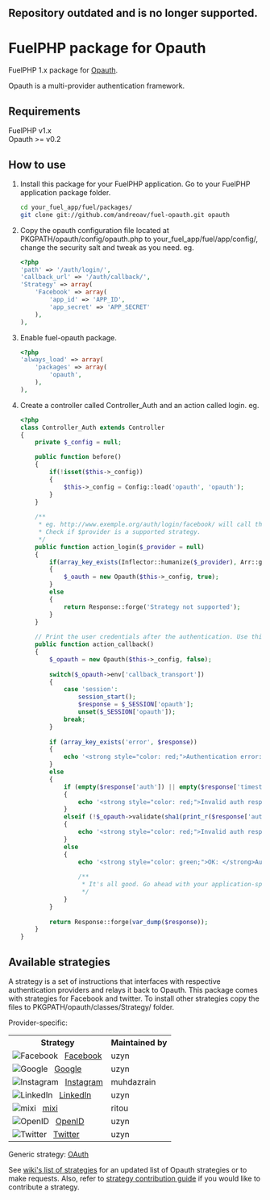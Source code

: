 Repository outdated and is no longer supported.
--------------------------------------------------


FuelPHP package for Opauth
=========================

FuelPHP 1.x package for [Opauth](https://github.com/uzyn/opauth).

Opauth is a multi-provider authentication framework.

Requirements
---------
FuelPHP v1.x  
Opauth >= v0.2

How to use
----------
1. Install this package for your FuelPHP application. Go to your FuelPHP application package folder.

   ```bash
   cd your_fuel_app/fuel/packages/
   git clone git://github.com/andreoav/fuel-opauth.git opauth
   ```

2. Copy the opauth configuration file located at PKGPATH/opauth/config/opauth.php to your_fuel_app/fuel/app/config/, change the security salt and tweak as you need. eg.

	```php
	<?php
	'path' => '/auth/login/',
	'callback_url' => '/auth/callback/',
	'Strategy' => array(
		'Facebook' => array(
			'app_id' => 'APP_ID',
			'app_secret' => 'APP_SECRET'
		),
	),
	```

3. Enable fuel-opauth package.
	
	```php
	<?php
	'always_load' => array(
		'packages' => array(
			'opauth',
		),
	),
	```

4. Create a controller called Controller_Auth and an action called login. eg.

	```php
	<?php
	class Controller_Auth extends Controller
	{
		private $_config = null;
	
		public function before()
		{
			if(!isset($this->_config))
			{
				$this->_config = Config::load('opauth', 'opauth');
			}
		}
		
		/**
		 * eg. http://www.exemple.org/auth/login/facebook/ will call the facebook opauth strategy.
		 * Check if $provider is a supported strategy.
		 */
		public function action_login($_provider = null)
		{
			if(array_key_exists(Inflector::humanize($_provider), Arr::get($this->_config, 'Strategy')))
			{
				$_oauth = new Opauth($this->_config, true);
			}
			else
			{
				return Response::forge('Strategy not supported');
			}
		}
		
		// Print the user credentials after the authentication. Use this information as you need. (Log in, registrer, ...)
		public function action_callback()
		{
			$_opauth = new Opauth($this->_config, false);
			
			switch($_opauth->env['callback_transport'])
			{
				case 'session':
					session_start();
					$response = $_SESSION['opauth'];
					unset($_SESSION['opauth']);
				break;            
			}
			
			if (array_key_exists('error', $response))
			{
				echo '<strong style="color: red;">Authentication error: </strong> Opauth returns error auth response.'."<br>\n";
			}
			else
			{
				if (empty($response['auth']) || empty($response['timestamp']) || empty($response['signature']) || empty($response['auth']['provider']) || empty($response['auth']['uid']))
				{
					echo '<strong style="color: red;">Invalid auth response: </strong>Missing key auth response components.'."<br>\n";
				}
				elseif (!$_opauth->validate(sha1(print_r($response['auth'], true)), $response['timestamp'], $response['signature'], $reason))
				{
					echo '<strong style="color: red;">Invalid auth response: </strong>'.$reason.".<br>\n";
				}
				else
				{
					echo '<strong style="color: green;">OK: </strong>Auth response is validated.'."<br>\n";
			
					/**
					 * It's all good. Go ahead with your application-specific authentication logic
					 */
				}
			}
			
			return Response::forge(var_dump($response));
		}
	}
	```

Available strategies
--------------------
A strategy is a set of instructions that interfaces with respective authentication providers and relays it back to Opauth.
This package comes with strategies for Facebook and twitter. To install other strategies copy the files to PKGPATH/opauth/classes/Strategy/ folder.

Provider-specific:

<table>
<tr>
	<th>Strategy</th>
	<th>Maintained by</th>
</tr>
<tr>
	<td><img src="http://g.etfv.co/http://facebook.com" alt="Facebook">&nbsp;&nbsp;
		<a href="https://github.com/uzyn/opauth-facebook">Facebook</a></td>
	<td>uzyn</td>
</tr>
<tr>
	<td><img src="http://g.etfv.co/http://google.com" alt="Google">&nbsp;&nbsp;
		<a href="https://github.com/uzyn/opauth-google">Google</a></td>
	<td>uzyn</td>
</tr>
<tr>
	<td><img src="http://g.etfv.co/http://instagram.com" alt="Instagram">&nbsp;&nbsp;
		<a href="https://github.com/muhdazrain/opauth-instagram">Instagram</a></td>
	<td>muhdazrain</td>
</tr>
<tr>
	<td><img src="http://g.etfv.co/http://linkedin.com" alt="LinkedIn">&nbsp;&nbsp;
		<a href="https://github.com/uzyn/opauth-linkedin">LinkedIn</a></td>
	<td>uzyn</td>
</tr>
<tr>
	<td><img src="http://g.etfv.co/http://mixi.co.jp" alt="mixi">&nbsp;&nbsp;
		<a href="https://github.com/ritou/opauth-mixi">mixi</a></td>
	<td>ritou</td>
</tr>
<tr>
	<td><img src="http://g.etfv.co/http://openid.net" alt="OpenID">&nbsp;&nbsp;
		<a href="https://github.com/uzyn/opauth-openid">OpenID</a></td>
	<td>uzyn</td>
</tr>
<tr>
	<td><img src="http://g.etfv.co/http://twitter.com" alt="Twitter">&nbsp;&nbsp;
		<a href="https://github.com/uzyn/opauth-twitter">Twitter</a></td>
	<td>uzyn</td>
</tr>

</table>

Generic strategy: [OAuth](https://github.com/uzyn/opauth-oauth)

See [wiki's list of strategies](https://github.com/uzyn/opauth/wiki/List-of-strategies) for an updated list of Opauth strategies or to make requests.  Also, refer to [strategy contribution guide](https://github.com/uzyn/opauth/wiki/Strategy-contribution-guide) if you would like to contribute a strategy.
